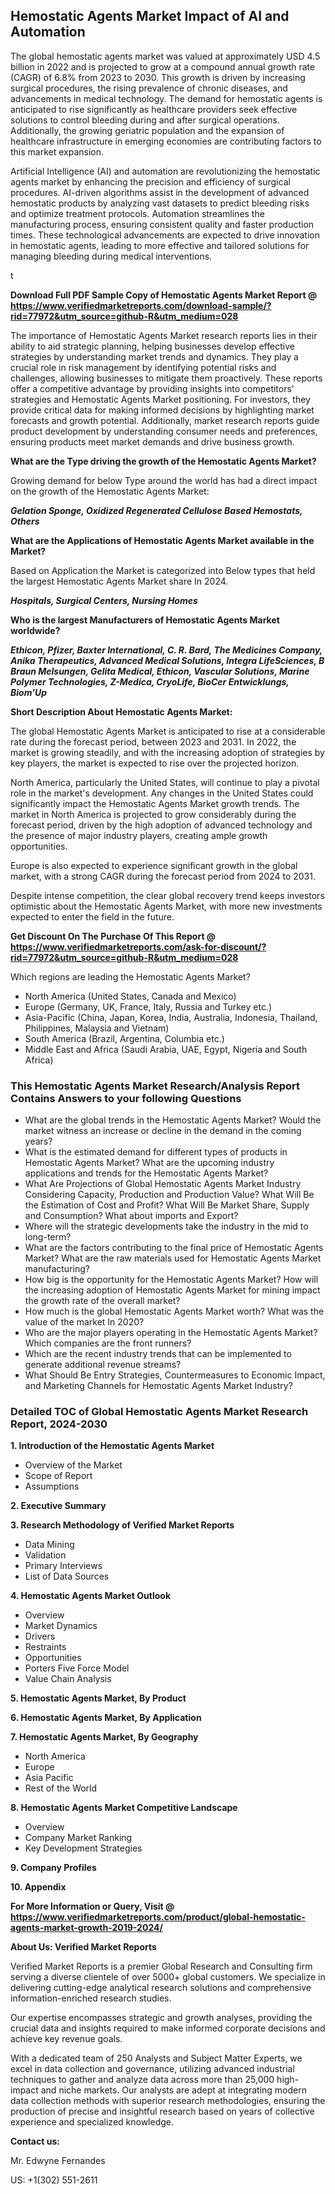 <h2>Hemostatic Agents Market Impact of AI and Automation</h2><p>The global hemostatic agents market was valued at approximately USD 4.5 billion in 2022 and is projected to grow at a compound annual growth rate (CAGR) of 6.8% from 2023 to 2030. This growth is driven by increasing surgical procedures, the rising prevalence of chronic diseases, and advancements in medical technology. The demand for hemostatic agents is anticipated to rise significantly as healthcare providers seek effective solutions to control bleeding during and after surgical operations. Additionally, the growing geriatric population and the expansion of healthcare infrastructure in emerging economies are contributing factors to this market expansion.</p><p>Artificial Intelligence (AI) and automation are revolutionizing the hemostatic agents market by enhancing the precision and efficiency of surgical procedures. AI-driven algorithms assist in the development of advanced hemostatic products by analyzing vast datasets to predict bleeding risks and optimize treatment protocols. Automation streamlines the manufacturing process, ensuring consistent quality and faster production times. These technological advancements are expected to drive innovation in hemostatic agents, leading to more effective and tailored solutions for managing bleeding during medical interventions.</p>t</p><p id="" class=""><strong>Download Full PDF Sample Copy of Hemostatic Agents Market Report @ <a href="https://www.verifiedmarketreports.com/download-sample/?rid=77972&utm_source=github-R&utm_medium=028" target="_blank">https://www.verifiedmarketreports.com/download-sample/?rid=77972&utm_source=github-R&utm_medium=028</a></strong></p><p>The importance of&nbsp;Hemostatic Agents Market research reports lies in their ability to aid strategic planning, helping businesses develop effective strategies by understanding market trends and dynamics. They play a crucial role in risk management by identifying potential risks and challenges, allowing businesses to mitigate them proactively. These reports offer a competitive advantage by providing insights into competitors' strategies and Hemostatic Agents Market positioning. For investors, they provide critical data for making informed decisions by highlighting market forecasts and growth potential. Additionally, market research reports guide product development by understanding consumer needs and preferences, ensuring products meet market demands and drive business growth.</p><p><strong>What are the&nbsp;Type driving the growth of the Hemostatic Agents Market?</strong></p><p id="" class="">Growing demand for below Type around the world has had a direct impact on the growth of the Hemostatic Agents Market:</p><em><strong>Gelation Sponge, Oxidized Regenerated Cellulose Based Hemostats, Others</strong></em></p><strong>What are the&nbsp;Applications&nbsp;of Hemostatic Agents Market available in the Market?</strong></p><p id="" class="">Based on Application the Market is categorized into Below types that held the largest Hemostatic Agents Market share In 2024.</p><em><strong>Hospitals, Surgical Centers, Nursing Homes</strong></em></p><strong>Who is the largest Manufacturers of Hemostatic Agents Market worldwide?</strong></p><p><em><strong>Ethicon, Pfizer, Baxter International, C. R. Bard, The Medicines Company, Anika Therapeutics, Advanced Medical Solutions, Integra LifeSciences, B Braun Melsungen, Gelita Medical, Ethicon, Vascular Solutions, Marine Polymer Technologies, Z-Medica, CryoLife, BioCer Entwicklungs, Biom'Up</strong></em></p><p id="" class=""><strong>Short Description About Hemostatic Agents Market:</strong></p><p>The global Hemostatic Agents Market is anticipated to rise at a considerable rate during the forecast period, between 2023 and 2031. In 2022, the market is growing steadily, and with the increasing adoption of strategies by key players, the market is expected to rise over the projected horizon.</p><p>North America, particularly the United States, will continue to play a pivotal role in the market's development. Any changes in the United States could significantly impact the Hemostatic Agents Market growth trends. The market in North America is projected to grow considerably during the forecast period, driven by the high adoption of advanced technology and the presence of major industry players, creating ample growth opportunities.</p><p>Europe is also expected to experience significant growth in the global market, with a strong CAGR during the forecast period from 2024 to 2031.</p><p>Despite intense competition, the clear global recovery trend keeps investors optimistic about the Hemostatic Agents Market, with more new investments expected to enter the field in the future.</p><p id="" class=""><strong>Get Discount On The Purchase Of This Report @ <a href="https://www.verifiedmarketreports.com/ask-for-discount/?rid=77972&utm_source=github-R&utm_medium=028" target="_blank">https://www.verifiedmarketreports.com/ask-for-discount/?rid=77972&utm_source=github-R&utm_medium=028</a></strong></p>Which regions are leading the Hemostatic Agents Market?</p><ul><li>North America (United States, Canada and Mexico)</li><li>Europe (Germany, UK, France, Italy, Russia and Turkey etc.)</li><li>Asia-Pacific (China, Japan, Korea, India, Australia, Indonesia, Thailand, Philippines, Malaysia and Vietnam)</li><li>South America (Brazil, Argentina, Columbia etc.)</li><li>Middle East and Africa (Saudi Arabia, UAE, Egypt, Nigeria and South Africa)</li></ul><h3 id="" class="">This Hemostatic Agents Market Research/Analysis Report Contains Answers to your following Questions</h3><ul><li>What are the global trends in the Hemostatic Agents Market? Would the market witness an increase or decline in the demand in the coming years?</li><li>What is the estimated demand for different types of products in Hemostatic Agents Market? What are the upcoming industry applications and trends for the Hemostatic Agents Market?</li><li>What Are Projections of Global Hemostatic Agents Market Industry Considering Capacity, Production and Production Value? What Will Be the Estimation of Cost and Profit? What Will Be Market Share, Supply and Consumption? What about imports and Export?</li><li>Where will the strategic developments take the industry in the mid to long-term?</li><li>What are the factors contributing to the final price of Hemostatic Agents Market? What are the raw materials used for Hemostatic Agents Market manufacturing?</li><li>How big is the opportunity for the Hemostatic Agents Market? How will the increasing adoption of Hemostatic Agents Market for mining impact the growth rate of the overall market?</li><li>How much is the global Hemostatic Agents Market worth? What was the value of the market In 2020?</li><li>Who are the major players operating in the Hemostatic Agents Market? Which companies are the front runners?</li><li>Which are the recent industry trends that can be implemented to generate additional revenue streams?</li><li>What Should Be Entry Strategies, Countermeasures to Economic Impact, and Marketing Channels for Hemostatic Agents Market Industry?</li></ul><h3 id="" class="">Detailed TOC of Global Hemostatic Agents Market Research Report, 2024-2030</h3><p id="" class=""><strong>1. Introduction of the Hemostatic Agents Market</strong></p><ul><li>Overview of the Market</li><li>Scope of Report</li><li>Assumptions</li></ul><p id="" class=""><strong>2. Executive Summary</strong></p><p id="" class=""><strong>3. Research Methodology of Verified Market Reports</strong></p><ul><li>Data Mining</li><li>Validation</li><li>Primary Interviews</li><li>List of Data Sources</li></ul><p id="" class=""><strong>4. Hemostatic Agents Market Outlook</strong></p><ul><li>Overview</li><li>Market Dynamics</li><li>Drivers</li><li>Restraints</li><li>Opportunities</li><li>Porters Five Force Model</li><li>Value Chain Analysis</li></ul><p id="" class=""><strong>5. Hemostatic Agents Market, By Product</strong></p><p id="" class=""><strong>6. Hemostatic Agents Market, By Application</strong></p><p id="" class=""><strong>7. Hemostatic Agents Market, By Geography</strong></p><ul><li>North America</li><li>Europe</li><li>Asia Pacific</li><li>Rest of the World</li></ul><p id="" class=""><strong>8. Hemostatic Agents Market Competitive Landscape</strong></p><ul><li>Overview</li><li>Company Market Ranking</li><li>Key Development Strategies</li></ul><p id="" class=""><strong>9. Company Profiles</strong></p><p id="" class=""><strong>10. Appendix</strong></p><p id="" class=""><strong>For More Information or Query, Visit @ <a href="https://www.verifiedmarketreports.com/product/global-hemostatic-agents-market-growth-2019-2024/" target="_blank">https://www.verifiedmarketreports.com/product/global-hemostatic-agents-market-growth-2019-2024/</a></strong></p><p id="" class=""><strong>About Us: Verified Market Reports</strong></p><p id="" class="">Verified Market Reports is a premier Global Research and Consulting firm serving a diverse clientele of over 5000+ global customers. We specialize in delivering cutting-edge analytical research solutions and comprehensive information-enriched research studies.</p><p id="" class="">Our expertise encompasses strategic and growth analyses, providing the crucial data and insights required to make informed corporate decisions and achieve key revenue goals.</p><p id="" class="">With a dedicated team of 250 Analysts and Subject Matter Experts, we excel in data collection and governance, utilizing advanced industrial techniques to gather and analyze data across more than 25,000 high-impact and niche markets. Our analysts are adept at integrating modern data collection methods with superior research methodologies, ensuring the production of precise and insightful research based on years of collective experience and specialized knowledge.</p><p id="" class=""><strong>Contact us:</strong></p><p id="" class="">Mr. Edwyne Fernandes</p><p id="" class="">US: +1(302) 551-2611</p>